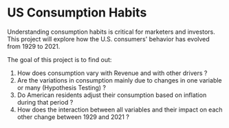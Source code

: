 # US Consumption Habits

Understanding consumption habits is critical for marketers and investors. This project will explore how the U.S. consumers' behavior has evolved from 1929 to 2021. 

The goal of this project is to find out: 
1. How does consumption vary with Revenue and with other drivers ?
2. Are the variations in consumption mainly due to changes in one variable or many (Hypothesis Testing) ?
3. Do American residents adjust their consumption based on inflation during that period ?
4. How does the interaction between all variables and their impact on each other change between 1929 and 2021 ?

